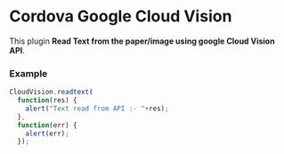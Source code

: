 # Cordova Google Cloud Vision


This plugin **Read Text from the paper/image using google Cloud Vision API**.


### Example
```js
CloudVision.readtext(
  function(res) {
    alert("Text read from API :- "+res);
  },
  function(err) {
    alert(err);
  });

```
